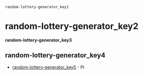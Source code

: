 ```ngMeta
random-lottery-generator_key1
```
# random-lottery-generator_key2
#### random-lottery-generator_key3
## random-lottery-generator_key4
- [random-lottery-generator_key5](http://codepen.io/navgurukul/full/MJgjyo) - Pi
